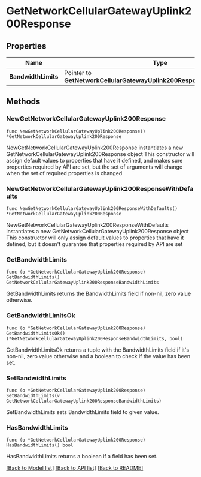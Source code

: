 # GetNetworkCellularGatewayUplink200Response

## Properties

Name | Type | Description | Notes
------------ | ------------- | ------------- | -------------
**BandwidthLimits** | Pointer to [**GetNetworkCellularGatewayUplink200ResponseBandwidthLimits**](GetNetworkCellularGatewayUplink200ResponseBandwidthLimits.md) |  | [optional] 

## Methods

### NewGetNetworkCellularGatewayUplink200Response

`func NewGetNetworkCellularGatewayUplink200Response() *GetNetworkCellularGatewayUplink200Response`

NewGetNetworkCellularGatewayUplink200Response instantiates a new GetNetworkCellularGatewayUplink200Response object
This constructor will assign default values to properties that have it defined,
and makes sure properties required by API are set, but the set of arguments
will change when the set of required properties is changed

### NewGetNetworkCellularGatewayUplink200ResponseWithDefaults

`func NewGetNetworkCellularGatewayUplink200ResponseWithDefaults() *GetNetworkCellularGatewayUplink200Response`

NewGetNetworkCellularGatewayUplink200ResponseWithDefaults instantiates a new GetNetworkCellularGatewayUplink200Response object
This constructor will only assign default values to properties that have it defined,
but it doesn't guarantee that properties required by API are set

### GetBandwidthLimits

`func (o *GetNetworkCellularGatewayUplink200Response) GetBandwidthLimits() GetNetworkCellularGatewayUplink200ResponseBandwidthLimits`

GetBandwidthLimits returns the BandwidthLimits field if non-nil, zero value otherwise.

### GetBandwidthLimitsOk

`func (o *GetNetworkCellularGatewayUplink200Response) GetBandwidthLimitsOk() (*GetNetworkCellularGatewayUplink200ResponseBandwidthLimits, bool)`

GetBandwidthLimitsOk returns a tuple with the BandwidthLimits field if it's non-nil, zero value otherwise
and a boolean to check if the value has been set.

### SetBandwidthLimits

`func (o *GetNetworkCellularGatewayUplink200Response) SetBandwidthLimits(v GetNetworkCellularGatewayUplink200ResponseBandwidthLimits)`

SetBandwidthLimits sets BandwidthLimits field to given value.

### HasBandwidthLimits

`func (o *GetNetworkCellularGatewayUplink200Response) HasBandwidthLimits() bool`

HasBandwidthLimits returns a boolean if a field has been set.


[[Back to Model list]](../README.md#documentation-for-models) [[Back to API list]](../README.md#documentation-for-api-endpoints) [[Back to README]](../README.md)


